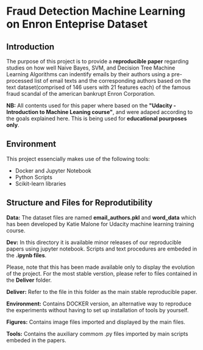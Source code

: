 
# Fraud Detection Machine Learning on Enron Enteprise Dataset

## Introduction
The purpose of this project is to provide a **reproducible paper** regarding studies on how well Naive Bayes, SVM, and Decision Tree Machine Learning Algorithms can indentify emails by their authors using a pre-processed list of email texts and the corresponding authors based on the text dataset(comprised of 146 users with 21 features each) of the famous fraud scandal of the american bankrupt Enron Corporation.

**NB:** All contents used for this paper where based on the **"Udacity - Introduction to Machine Leaning course"**, and were adaped according to the goals explained here. This is being used for **educational pourposes only**.

## Environment
This project essencially makes use of the following tools:
* Docker and Jupyter Notebook
* Python Scripts
* Scikit-learn libraries

## Structure and Files for Reprodutibility
**Data:** The dataset files are named **email_authors.pkl** and **word_data** which has been developed by Katie Malone for Udacity machine learning training course.

**Dev:** In this directory it is available minor releases of our reproducible papers using jupyter notebook. Scripts and text procedures are embeded in the **.ipynb files**. 

Please, note that this has been made available only to display the evolution of the project. For the most stable verstion, please refer to files contained in the **Deliver** folder.

**Deliver:** Refer to the file in this folder as the main stable reproducible paper. 

**Environment:** Contains DOCKER version, an alternative way to reproduce the experiments without having to set up installation of tools by yourself. 

**Figures:** Contains image files imported and displayed by the main files.

**Tools:** Contains the auxiliary commom .py files imported by main scripts embeded in the papers.








